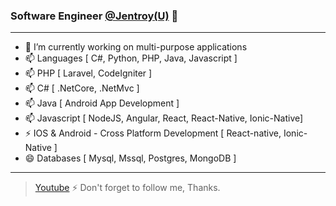 ### Software Engineer [@Jentroy(U)](https://www.jentroy.com) 👋

---
- 🔭 I’m currently working on multi-purpose applications
- 📫 Languages [ C#, Python, PHP, Java, Javascript ]
- 📫 PHP [ Laravel, CodeIgniter ]
- 📫 C#  [ .NetCore, .NetMvc ]
- 📫 Java [ Android App Development ]
- 📫 Javascript [ NodeJS, Angular, React, React-Native, Ionic-Native]
- ⚡ IOS & Android - Cross Platform Development [ React-native, Ionic-Native ]
- 😄 Databases [ Mysql, Mssql, Postgres, MongoDB ]
---
> [Youtube](https://www.youtube.com/channel/UCY2ELJdzCy1oehevQIN73mA?sub_confirmation=1)
> ⚡ Don't forget to follow me, Thanks.

